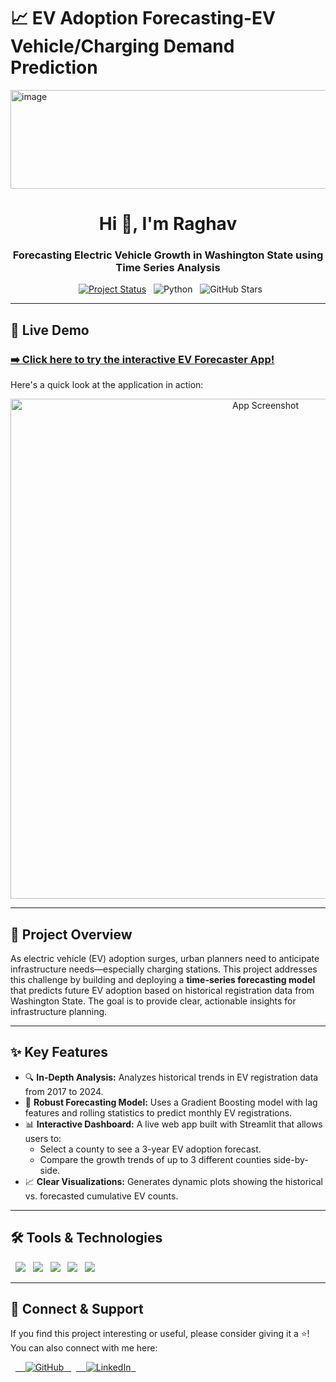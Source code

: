 # 📈 EV Adoption Forecasting-EV Vehicle/Charging Demand Prediction
<img width="1338" height="158" alt="image" src="https://github.com/user-attachments/assets/e5c22aae-3ca1-4b0a-8f75-f4b1b57d8228" />

<h1 align="center">Hi 👋, I'm Raghav</h1>
<h3 align="center">Forecasting Electric Vehicle Growth in Washington State using Time Series Analysis</h3>

<p align="center">
  <a href="https://evchargingprediction-tkfusxpyhmxkvkivseemmf.streamlit.app/"><img src="https://img.shields.io/badge/status-live demo-brightgreen?style=flat-square" alt="Project Status"/></a>
  <img src="https://img.shields.io/badge/Made%20with-Python-blue?style=flat-square&logo=python&logoColor=white" alt="Python"/>
  <img src="https://img.shields.io/github/stars/raghavj12345/EV-Adoption-Forecasting?style=social" alt="GitHub Stars"/>
</p>

---

## 🚀 Live Demo

### [➡️ Click here to try the interactive EV Forecaster App!](https://evchargingprediction-tkfusxpyhmxkvkivseemmf.streamlit.app/)

Here's a quick look at the application in action:

<p align="center">
  <img src="https://github.com/RAgHavj12345/EV_Charging_Prediction/assets/136015560/5948348a-a43b-486a-ad85-9b2f664c9d5d" width="800" alt="App Screenshot"/>
</p>

---

## 📌 Project Overview

As electric vehicle (EV) adoption surges, urban planners need to anticipate infrastructure needs—especially charging stations. This project addresses this challenge by building and deploying a **time-series forecasting model** that predicts future EV adoption based on historical registration data from Washington State. The goal is to provide clear, actionable insights for infrastructure planning.

---

## ✨ Key Features

- 🔍 **In-Depth Analysis:** Analyzes historical trends in EV registration data from 2017 to 2024.
- 🤖 **Robust Forecasting Model:** Uses a Gradient Boosting model with lag features and rolling statistics to predict monthly EV registrations.
- 📊 **Interactive Dashboard:** A live web app built with Streamlit that allows users to:
    - Select a county to see a 3-year EV adoption forecast.
    - Compare the growth trends of up to 3 different counties side-by-side.
- 📈 **Clear Visualizations:** Generates dynamic plots showing the historical vs. forecasted cumulative EV counts.

---

## 🛠️ Tools & Technologies

<p align="left">
  <a href="https://www.python.org/" target="_blank"><img src="https://img.shields.io/badge/Python-3776AB?style=for-the-badge&logo=python&logoColor=white"/></a>
  <a href="https://pandas.pydata.org/" target="_blank"><img src="https://img.shields.io/badge/Pandas-150458?style=for-the-badge&logo=pandas&logoColor=white"/></a>
  <a href="https://scikit-learn.org/" target="_blank"><img src="https://img.shields.io/badge/Scikit--Learn-F7931E?style=for-the-badge&logo=scikitlearn&logoColor=white"/></a>
  <a href="https://streamlit.io/" target="_blank"><img src="https://img.shields.io/badge/Streamlit-FF4B4B?style=for-the-badge&logo=streamlit&logoColor=white"/></a>
  <a href="https://matplotlib.org/" target="_blank"><img src="https://img.shields.io/badge/Matplotlib-3776AB?style=for-the-badge&logo=matplotlib&logoColor=white"/></a>
</p>

---

## 🤝 Connect & Support

If you find this project interesting or useful, please consider giving it a ⭐️! You can also connect with me here:

<p align="left">
  <a href="https://github.com/raghavj12345" target="_blank">
    <img src="https://img.shields.io/badge/GitHub-black?style=for-the-badge&logo=github&logoColor=white" alt="GitHub"/>
  </a>
  <a href="https://www.linkedin.com/in/raghav-joshi-687a02373" target="_blank">
    <img src="https://img.shields.io/badge/LinkedIn-blue?style=for-the-badge&logo=linkedin&logoColor=white" alt="LinkedIn"/>
  </a>
</p>
